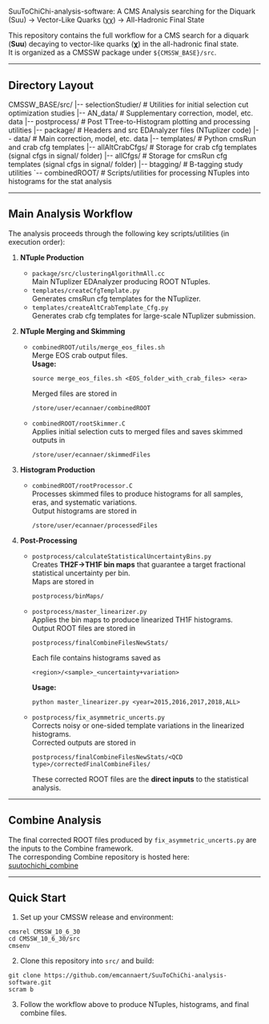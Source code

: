 # 
SuuToChiChi-analysis-software: A CMS Analysis searching for the Diquark (Suu) → Vector-Like Quarks (χχ) → All-Hadronic Final State

This repository contains the full workflow for a CMS search for a diquark (**Suu**) decaying to vector-like quarks (**χ**) in the all-hadronic final state.  
It is organized as a CMSSW package under `${CMSSW_BASE}/src`.

---

## Directory Layout
CMSSW_BASE/src/
|-- selectionStudier/     # Utilities for initial selection cut optimization studies
|-- AN_data/              # Supplementary correction, model, etc. data
|-- postprocess/          # Post TTree-to-Histogram plotting and processing utilities
|-- package/              # Headers and src EDAnalyzer files (NTuplizer code)
|-- data/                 # Main correction, model, etc. data
|-- templates/            # Python cmsRun and crab cfg templates
|-- allAltCrabCfgs/       # Storage for crab cfg templates (signal cfgs in signal/ folder)
|-- allCfgs/              # Storage for cmsRun cfg templates (signal cfgs in signal/ folder)
|-- btagging/             # B-tagging study utilities
`-- combinedROOT/         # Scripts/utilities for processing NTuples into histograms for the stat analysis

---

## Main Analysis Workflow

The analysis proceeds through the following key scripts/utilities (in execution order):

1. **NTuple Production**
   - `package/src/clusteringAlgorithmAll.cc`  
     Main NTuplizer EDAnalyzer producing ROOT NTuples.
   - `templates/createCfgTemplate.py`  
     Generates cmsRun cfg templates for the NTuplizer.
   - `templates/createAltCrabTemplate_Cfg.py`  
     Generates crab cfg templates for large-scale NTuplizer submission.

2. **NTuple Merging and Skimming**
   - `combinedROOT/utils/merge_eos_files.sh`  
     Merge EOS crab output files.  
     **Usage:**  
     ```
     source merge_eos_files.sh <EOS_folder_with_crab_files> <era>
     ```  
     Merged files are stored in  
     ```
     /store/user/ecannaer/combinedROOT
     ```
   - `combinedROOT/rootSkimmer.C`  
     Applies initial selection cuts to merged files and saves skimmed outputs in  
     ```
     /store/user/ecannaer/skimmedFiles
     ```

3. **Histogram Production**
   - `combinedROOT/rootProcessor.C`  
     Processes skimmed files to produce histograms for all samples, eras, and systematic variations.  
     Output histograms are stored in  
     ```
     /store/user/ecannaer/processedFiles
     ```

4. **Post-Processing**
   - `postprocess/calculateStatisticalUncertaintyBins.py`  
     Creates **TH2F→TH1F bin maps** that guarantee a target fractional statistical uncertainty per bin.  
     Maps are stored in  
     ```
     postprocess/binMaps/
     ```
   - `postprocess/master_linearizer.py`  
     Applies the bin maps to produce linearized TH1F histograms.  
     Output ROOT files are stored in  
     ```
     postprocess/finalCombineFilesNewStats/
     ```  
     Each file contains histograms saved as  
     ```
     <region>/<sample>_<uncertainty+variation>
     ```  
     **Usage:**  
     ```
     python master_linearizer.py <year=2015,2016,2017,2018,ALL>
     ```
   - `postprocess/fix_asymmetric_uncerts.py`  
     Corrects noisy or one-sided template variations in the linearized histograms.  
     Corrected outputs are stored in  
     ```
     postprocess/finalCombineFilesNewStats/<QCD type>/correctedFinalCombineFiles/
     ```  
     These corrected ROOT files are the **direct inputs** to the statistical analysis.

---

## Combine Analysis

The final corrected ROOT files produced by `fix_asymmetric_uncerts.py` are the inputs to the Combine framework.  
The corresponding Combine repository is hosted here: [suutochichi_combine](https://gitlab.cern.ch/ecannaer/suutochichi_combine)

---

## Quick Start

1. Set up your CMSSW release and environment:
```
cmsrel CMSSW_10_6_30
cd CMSSW_10_6_30/src
cmsenv
```
2. Clone this repository into `src/` and build:
```
git clone https://github.com/emcannaert/SuuToChiChi-analysis-software.git
scram b
```
3. Follow the workflow above to produce NTuples, histograms, and final combine files.